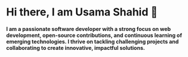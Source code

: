 <h1>Hi there, I am Usama Shahid 👋</h1>

<h4>I am a passionate software developer with a strong focus on web development, open-source contributions, and continuous learning of emerging technologies. I thrive on tackling challenging projects and collaborating to create innovative, impactful solutions.</h4>






